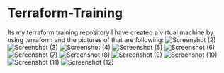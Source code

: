 # Terraform-Training
Its my terraform training repository
I have created a virtual machine by using terraform and the pictures of that are following:
![Screenshot (2)](https://github.com/kavishatgit/Terraform-Training/assets/144538672/3dc0a72d-e327-4e29-91d5-4c88ac355328)
![Screenshot (3)](https://github.com/kavishatgit/Terraform-Training/assets/144538672/4f3586ad-0502-43d1-b2cd-62b57797d19a)
![Screenshot (4)](https://github.com/kavishatgit/Terraform-Training/assets/144538672/11f79553-80d5-42ea-832f-ee6fa6e20ae9)
![Screenshot (5)](https://github.com/kavishatgit/Terraform-Training/assets/144538672/3ab1441f-2b75-4e13-bfed-a83c7255a247)
![Screenshot (6)](https://github.com/kavishatgit/Terraform-Training/assets/144538672/2d927f52-3950-446f-96dc-516de5428a40)
![Screenshot (7)](https://github.com/kavishatgit/Terraform-Training/assets/144538672/e7d78eaa-9852-4ec9-aa9b-0ba76cd29b38)
![Screenshot (8)](https://github.com/kavishatgit/Terraform-Training/assets/144538672/4b08a05f-c752-424c-9f32-3d4c92f37bb5)
![Screenshot (9)](https://github.com/kavishatgit/Terraform-Training/assets/144538672/86231017-6395-4f3d-ac32-f3ef4e877e49)
![Screenshot (10)](https://github.com/kavishatgit/Terraform-Training/assets/144538672/4adb6fba-d9f1-42f9-a695-b0d060a847cc)
![Screenshot (11)](https://github.com/kavishatgit/Terraform-Training/assets/144538672/c482bc46-fb62-42b9-86c0-187babe15bcc)
![Screenshot (12)](https://github.com/kavishatgit/Terraform-Training/assets/144538672/e2cdf838-1033-4f0c-bfdb-b9f8e7be5d27)

